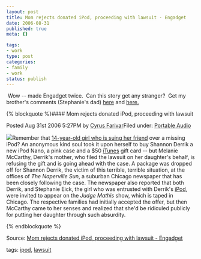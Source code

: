 ```yaml
--- 
layout: post
title: Mom rejects donated iPod, proceeding with lawsuit - Engadget
date: 2006-08-31
published: true
meta: {}

tags: 
- work
type: post
categories: 
- family
- work
status: publish
---
```



 Wow -- made Engadget twice.  Can this story get any stranger?  Get my brother's comments (Stephanie's dad) [here](http://blog.andyeick.com/2006/08/31/Almost+Settled+The+IPod+Dispute+On+Judge+Mathis+TV+Show.aspx) and [here.](http://blog.andyeick.com/2006/08/31/No+Music+For+Shannon+Ms+McCarthy+Turns+Down+IPod+And+ITunes+Gift+Certificate.aspx)

{% blockquote %}#### Mom rejects donated iPod, proceeding with lawsuit



Posted Aug 31st 2006 5:27PM by [Cyrus Farivar](http://www.engadget.com/bloggers/cyrus-farivar)Filed under: [Portable Audio](http://portableaudio.engadget.com)



![](http://media.eick.us/2011/05/nano_sm.jpg)Remember that [14-year-old girl who is suing her friend](http://www.engadget.com/2006/08/23/14-year-old-girl-sues-friend-over-missing-ipod/) over a missing iPod? An anonymous kind soul took it upon herself to buy Shannon Derrik a new iPod Nano, a pink case and a $50 [iTunes](http://engadget.com/tag/itunes) gift card -- but Melanie McCarthy, Derrik's mother, who filed the lawsuit on her daughter's behalf, is refusing the gift and is going ahead with the case. A package was dropped off for Shannon Derrik, the victim of this terrible, terrible situation, at the offices of _The Naperville Sun_, a suburban Chicago newspaper that has been closely following the case. The newspaper also reported that both Derrik, and Stephanie Eick, the girl who was entrusted with Derrik's [iPod](http://engadget.com/tag/ipod), were invited to appear on the _Judge Mathis_ show, which is taped in Chicago. The respective families had initially accepted the offer, but then McCarthy came to her senses and realized that she'd be ridiculed publicly for putting her daughter through such absurdity.

{% endblockquote %}

Source: [Mom rejects donated iPod, proceeding with lawsuit - Engadget](http://www.engadget.com/2006/08/31/mom-rejects-donated-ipod-proceeding-with-lawsuit/)



tags: [ipod](http://technorati.com/tag/ipod), [lawsuit ](http://technorati.com/tag/lawsuit)

